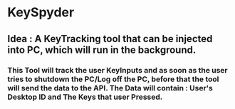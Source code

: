 # KeySpyder

## Idea : A KeyTracking tool that can be injected into PC, which will run in the background. 

### This Tool will track the user KeyInputs and as soon as the user tries to shutdown the PC/Log off the PC, before that the tool will send the data to the API. The Data will contain : User's Desktop ID and The Keys that user Pressed. 
